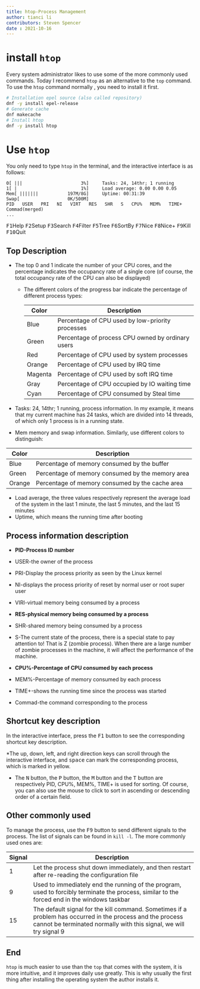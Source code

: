 ```yaml
---
title: htop-Process Management
author: tianci li
contributors: Steven Spencer
date : 2021-10-16
---
```


#  install `htop` 
Every system administrator likes to use some of the more commonly used commands. Today I recommend `htop` as an alternative to the `top` command. To use the `htop` command normally , you need to install it first.
``` bash
# Installation epel source (also called repository)
dnf -y install epel-release
# Generate cache
dnf makecache
# Install htop
dnf -y install htop
```
#  Use `htop`
You only need to type `htop` in the terminal, and the interactive interface is as follows:
```
0[ |||                      3%]     Tasks: 24, 14thr; 1 running
1[ |                        1%]     Load average: 0.00 0.00 0.05
Mem[ |||||||           197M/8G]     Uptime: 00:31:39
Swap[                  0K/500M]
PID   USER   PRI   NI   VIRT   RES   SHR   S   CPU%   MEM%   TIME+   Commad(merged)
...
```
<kbd>F1</kbd>Help   <kbd>F2</kbd>Setup  <kbd>F3</kbd>Search <kbd>F4</kbd>Filter <kbd>F5</kbd>Tree   <kbd>F6</kbd>SortBy <kbd>F7</kbd>Nice   <kbd>F8</kbd>Nice+  <kbd>F9</kbd>Kill   <kbd>F10</kbd>Quit

##  Top Description

* The top 0 and 1 indicate the number of your CPU cores, and the percentage indicates the occupancy rate of a single core (of course, the total occupancy rate of the CPU can also be displayed)
    * The different colors of the progress bar indicate the percentage of different process types:

        | Color | Description |
        | ---------| ------------|
        | Blue | Percentage of CPU used by low-priority processes |
        | Green | Percentage of process CPU owned by ordinary users |
        | Red | Percentage of CPU used by system processes |
        | Orange | Percentage of CPU used by IRQ time |
        | Magenta  | Percentage of CPU used by soft IRQ time |
        | Gray | Percentage of CPU occupied by IO waiting time |
        | Cyan | Percentage of CPU consumed by Steal time |

* Tasks: 24, 14thr; 1 running, process information. In my example, it means that my current machine has 24 tasks, which are divided into 14 threads, of which only 1 process is in a running state.
* Mem memory and swap information. Similarly, use different colors to distinguish:

 | Color|Description|
 |----|----|
 |Blue|Percentage of memory consumed by the buffer |
 |Green|Percentage of memory consumed by the memory area|
 |Orange|Percentage of memory consumed by the cache area|

* Load average, the three values ​​respectively represent the average load of the system in the last 1 minute, the last 5 minutes, and the last 15 minutes
* Uptime, which means the running time after booting

##  Process information description

* **PID-Process ID number**

* USER-the owner of the process
* PRI-Display the process priority as seen by the Linux kernel
* NI-displays the process priority of reset by normal user or root super user
* VIRI-virtual memory being consumed by a process

* **RES-physical memory being consumed by a process**

* SHR-shared memory being consumed by a process
* S-The current state of the process, there is a special state to pay attention to! That is Z (zombie process). When there are a large number of zombie processes in the machine, it will affect the performance of the machine.

* **CPU%-Percentage of CPU consumed by each process**

* MEM%-Percentage of memory consumed by each process
* TIME+-shows the running time since the process was started
* Commad-the command corresponding to the process

##  Shortcut key description
In the interactive interface, press the <kbd>F1</kbd> button to see the corresponding shortcut key description.

*The up, down, left, and right direction keys can scroll through the interactive interface, and <kbd>space</kbd> can mark the corresponding process, which is marked in yellow.
* The <kbd>N</kbd> button, the <kbd>P</kbd> button, the <kbd>M</kbd> button and the <kbd>T</kbd> button are respectively PID, CPU%, MEM%, TIME+ is used for sorting. Of course, you can also use the mouse to click to sort in ascending or descending order of a certain field.

##  Other commonly used
To manage the process, use the <kbd>F9</kbd> button to send different signals to the process. The list of signals can be found in `kill -l`. The more commonly used ones are:

| Signal | Description |
|---|---|
|1 | Let the process shut down immediately, and then restart after re-reading the configuration file |
|9 | Used to immediately end the running of the program, used to forcibly terminate the process, similar to the forced end in the windows taskbar |
|15 | The default signal for the kill command. Sometimes if a problem has occurred in the process and the process cannot be terminated normally with this signal, we will try signal 9 |

##  End
`htop` is much easier to use than the `top` that comes with the system, it is more intuitive, and it improves daily use greatly. This is why usually the first thing after installing the operating system the author installs it.
